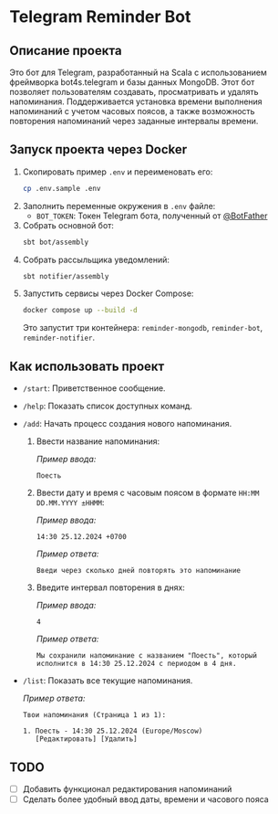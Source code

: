 # Telegram Reminder Bot

## Описание проекта

Это бот для Telegram, разработанный на Scala с использованием фреймворка bot4s.telegram и базы данных MongoDB.
Этот бот позволяет пользователям создавать, просматривать и удалять напоминания.
Поддерживается установка времени выполнения напоминаний с учетом часовых поясов, а также возможность повторения
напоминаний через заданные интервалы времени.

## Запуск проекта через Docker

1. Скопировать пример `.env` и переименовать его:
    ```bash
    cp .env.sample .env
    ```
2. Заполнить переменные окружения в `.env` файле:
    - `BOT_TOKEN`: Токен Telegram бота, полученный от [@BotFather](https://t.me/BotFather)
3. Собрать основной бот:
    ```bash
    sbt bot/assembly
    ```
4. Собрать рассыльщика уведомлений:
    ```bash
    sbt notifier/assembly
    ```
5. Запустить сервисы через Docker Compose:
    ```bash
    docker compose up --build -d
    ```
   Это запустит три контейнера: `reminder-mongodb`, `reminder-bot`, `reminder-notifier`.

## Как использовать проект

- `/start`: Приветственное сообщение.
- `/help`: Показать список доступных команд.
- `/add`: Начать процесс создания нового напоминания.
    1. Ввести название напоминания:

       _Пример ввода:_
        ```
        Поесть
        ```
    2. Ввести дату и время с часовым поясом в формате `HH:MM DD.MM.YYYY ±HHMM`:

       _Пример ввода:_
        ```
        14:30 25.12.2024 +0700
        ```

       _Пример ответа:_
        ```
        Введи через сколько дней повторять это напоминание
        ```
    3. Введите интервал повторения в днях:

       _Пример ввода:_
        ```
        4
        ```

       _Пример ответа:_
        ```
        Мы сохранили напоминание с названием "Поесть", который исполнится в 14:30 25.12.2024 с периодом в 4 дня.
        ```
- `/list`: Показать все текущие напоминания.

  _Пример ответа:_
  ```
  Твои напоминания (Страница 1 из 1):

  1. Поесть - 14:30 25.12.2024 (Europe/Moscow)
     [Редактировать] [Удалить]
  ```

## TODO

- [ ] Добавить функционал редактирования напоминаний
- [ ] Сделать более удобный ввод даты, времени и часового пояса
